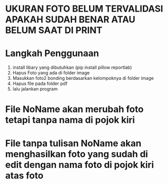 # UKURAN FOTO BELUM TERVALIDASI APAKAH SUDAH BENAR ATAU BELUM SAAT DI PRINT

 # Langkah Penggunaan
1. install libary yang dibutuhkan
   (pip install pillow reportlab)
3. Hapus Foto yang ada di folder image
4. Masukkan foto2 bonding berdasarkan kelompoknya di folder image
5. Hapus file pada folder pdf
6. lalu jalankan program

# File NoName akan merubah foto tetapi tanpa nama di pojok kiri

# File tanpa tulisan NoName akan menghasilkan foto yang sudah di edit dengan nama foto di pojok kiri atas foto


